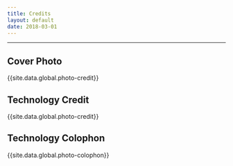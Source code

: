 ```yaml
---
title: Credits
layout: default
date: 2018-03-01
---
```


----

## Cover Photo
{{site.data.global.photo-credit}}

## Technology Credit
{{site.data.global.photo-credit}}

## Technology Colophon
{{site.data.global.photo-colophon}}

